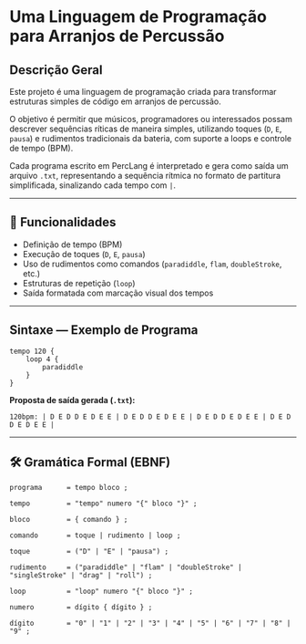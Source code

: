 # Uma Linguagem de Programação para Arranjos de Percussão

## Descrição Geral

Este projeto é uma linguagem de programação criada para transformar estruturas simples de código em arranjos de percussão.

O objetivo é permitir que músicos, programadores ou interessados possam descrever sequências ríticas de maneira simples, utilizando toques (`D`, `E`, `pausa`) e rudimentos tradicionais da bateria, com suporte a loops e controle de tempo (BPM).

Cada programa escrito em PercLang é interpretado e gera como saída um arquivo `.txt`, representando a sequência rítmica no formato de partitura simplificada, sinalizando cada tempo com `|`.

---

## 🌟 Funcionalidades
- Definição de tempo (BPM)
- Execução de toques (`D`, `E`, `pausa`)
- Uso de rudimentos como comandos (`paradiddle`, `flam`, `doubleStroke`, etc.)
- Estruturas de repetição (`loop`)
- Saída formatada com marcação visual dos tempos

---

## Sintaxe — Exemplo de Programa

```text
tempo 120 {
    loop 4 {
        paradiddle
    }
}
```

**Proposta de saída gerada (`.txt`):**

```text
120bpm: | D E D D E D E E | D E D D E D E E | D E D D E D E E | D E D D E D E E |
```

---

## 🛠️ Gramática Formal (EBNF)

```ebnf
programa      = tempo bloco ;

tempo         = "tempo" numero "{" bloco "}" ;

bloco         = { comando } ;

comando       = toque | rudimento | loop ;

toque         = ("D" | "E" | "pausa") ;

rudimento     = ("paradiddle" | "flam" | "doubleStroke" | "singleStroke" | "drag" | "roll") ;

loop          = "loop" numero "{" bloco "}" ;

numero        = dígito { dígito } ;

dígito        = "0" | "1" | "2" | "3" | "4" | "5" | "6" | "7" | "8" | "9" ;
```

